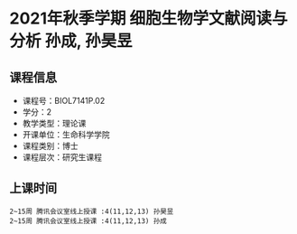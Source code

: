 # 2021年秋季学期 细胞生物学文献阅读与分析 孙成, 孙昊昱






## 课程信息

- 课程号：BIOL7141P.02
- 学分：2
- 教学类型：理论课
- 开课单位：生命科学学院
- 课程类别：博士
- 课程层次：研究生课程

## 上课时间

```
2~15周 腾讯会议室线上授课 :4(11,12,13) 孙昊昱
2~15周 腾讯会议室线上授课 :4(11,12,13) 孙成
```

